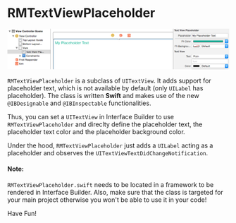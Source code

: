 # RMTextViewPlaceholder

![Text View Placeholder in Interface Builder](https://raw.githubusercontent.com/Ra1phM/RMTextViewPlaceholder/master/ScreenShot_IB_1.png "Text View Placeholder in Interface Builder")

`RMTextViewPlaceholder` is a subclass of `UITextView`. It adds support for placeholder text, which is not available by default (only `UILabel` has placeholder). The class is written **Swift** and makes use of the new `@IBDesignable` and `@IBInspectable` functionalities.

Thus, you can set a `UITextView` in Interface Builder to use `RMTextViewPlaceholder` and direclty define the placeholder text, the placeholder text color and the placeholder background color.

Under the hood, `RMTextViewPlaceholder` just adds a `UILabel` acting as a placeholder and observes the `UITextViewTextDidChangeNotification`.

#### Note:

`RMTextViewPlaceholder.swift` needs to be located in a framework to be rendered in Interface Builder. Also, make sure that the class is targeted for your main project otherwise you won't be able to use it in your code!



Have Fun!